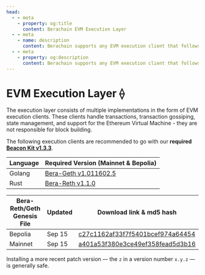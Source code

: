 ```yaml
---
head:
  - - meta
    - property: og:title
      content: Berachain EVM Execution Layer
  - - meta
    - name: description
      content: Berachain supports any EVM execution client that follows the Engine API
  - - meta
    - property: og:description
      content: Berachain supports any EVM execution client that follows the Engine API
---
```


# EVM Execution Layer ⟠

The execution layer consists of multiple implementations in the form of EVM execution clients. These clients handle transactions, transaction gossiping, state management, and support for the Ethereum Virtual Machine - they are not responsible for block building.

The following execution clients are recommended to go with our **required [Beacon Kit v1.3.3](https://github.com/berachain/beacon-kit/releases/tag/v1.3.3)**.

| Language | Required Version (Mainnet & Bepolia)                                                     |
| -------- | ---------------------------------------------------------------------------------------- |
| Golang   | [Bera-Geth v1.011602.5](https://github.com/berachain/bera-geth/releases/tag/v1.011602.5) |
| Rust     | [Bera-Reth v1.1.0](https://github.com/berachain/bera-reth/releases/tag/v1.1.0)           |

| Bera-Reth/Geth Genesis File | Updated | Download link & md5 hash                                                                                                                           |
| --------------------------- | ------- | -------------------------------------------------------------------------------------------------------------------------------------------------- |
| Bepolia                     | Sep 15  | [c27c1162af33f7f5401bcef974a64454](https://raw.githubusercontent.com/berachain/beacon-kit/refs/heads/main/testing/networks/80069/eth-genesis.json) |
| Mainnet                     | Sep 15  | [a401a53f380e3ce49ef358fead5d3b16](https://raw.githubusercontent.com/berachain/beacon-kit/refs/heads/main/testing/networks/80094/eth-genesis.json) |

Installing a more recent patch version — the `z` in a version number `x.y.z` — is generally safe.
